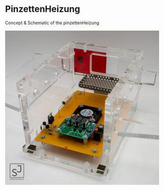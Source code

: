 # PinzettenHeizung
Concept & Schematic of the pinzettenHeizung
<br>
<br>
<img src="IMG_8964-2.jpg" alt="Image" width="500"/>

